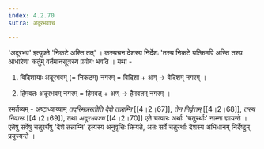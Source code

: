 ```yaml
---
index: 4.2.70
sutra: अदूरभवश्च

---
```

'अदूरभव' इत्युक्ते 'निकटे अस्ति तत्' । कस्यचन देशस्य निर्देशः 'तस्य निकटे यत्किमपि अस्ति तस्य आधारेण' कर्तुम् वर्तमानसूत्रस्य प्रयोगः भवति । यथा - 



1. विदिशायाः अदूरभवम् (= निकटम्) नगरम् =  विदिशा + अण् →  वैदिशम् नगरम् ।

2. हिमवतः अदूरभवम् नगरम् = हिमवत् + अण् →  हैमवतम् नगरम् ।



स्मर्तव्यम् - अष्टाध्याय्याम् _तदस्मिन्नस्तीति देशे तन्नाम्नि_ [[4।2।67]], _तेन निर्वृत्तम्_ [[4।2।68]],  _तस्य निवासः_ [[4।2।69]],  तथा _अदूरभवश्च_ [[4।2।70]] एते चत्वारः अर्थाः 'चतुरर्थाः' नाम्ना ज्ञायन्ते । एतेषु सर्वेषु चतुरर्थेषु 'देशे तन्नाम्नि' इत्यस्य अनुवृत्तिः क्रियते, अतः सर्वे चतुरर्थाः देशस्य अभिधानम् निर्देष्टुम् प्रयुज्यन्ते ।           



